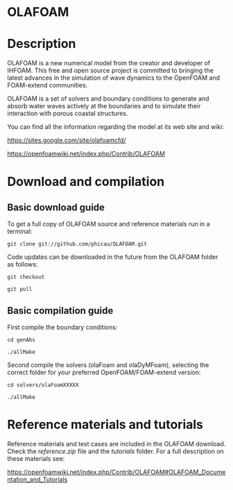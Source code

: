 OLAFOAM
======

# Description

OLAFOAM is a new numerical model from the creator and developer of IHFOAM. This free and open source project is committed to bringing the latest advances in the simulation of wave dynamics to the OpenFOAM and FOAM-extend communities.

OLAFOAM is a set of solvers and boundary conditions to generate and absorb water waves actively at the boundaries and to simulate their interaction with porous coastal structures.

You can find all the information regarding the model at its web site and wiki:

https://sites.google.com/site/olafoamcfd/

https://openfoamwiki.net/index.php/Contrib/OLAFOAM

# Download and compilation

## Basic download guide

To get a full copy of OLAFOAM source and reference materials run in a terminal:

`git clone git://github.com/phicau/OLAFOAM.git`

Code updates can be downloaded in the future from the OLAFOAM folder as follows:

`git checkout`

`git pull`

## Basic compilation guide

First compile the boundary conditions:

`cd genAbs`

`./allMake`

Second compile the solvers (olaFoam and olaDyMFoam), selecting the correct folder for your preferred OpenFOAM/FOAM-extend version:

`cd solvers/olaFoamXXXXX`

`./allMake`

# Reference materials and tutorials

Reference materials and test cases are included in the OLAFOAM download. Check the *reference.zip* file and the *tutorials* folder. For a full description on these materials see:

https://openfoamwiki.net/index.php/Contrib/OLAFOAM#OLAFOAM_Documentation_and_Tutorials
